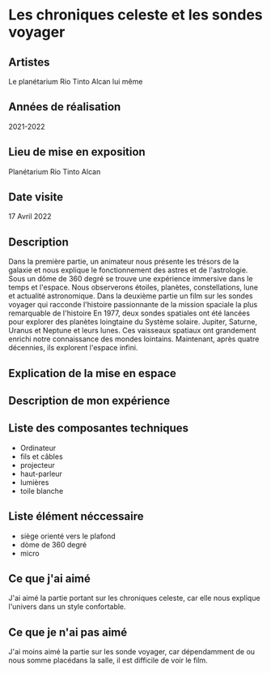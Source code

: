 # Les chroniques celeste et les sondes voyager

## Artistes
Le planétarium Rio Tinto Alcan lui même
## Années de réalisation
2021-2022
## Lieu de mise en exposition
Planétarium Rio Tinto Alcan 
## Date visite
17 Avril 2022
## Description 
Dans la première partie, un animateur nous présente les trésors de la galaxie et nous explique le fonctionnement des astres et de l'astrologie. Sous un dôme de 360 degré se trouve une expérience immersive dans le temps et l'espace. Nous observerons étoiles, planètes, constellations, lune et actualité astronomique. Dans la deuxième partie un film sur les sondes voyager qui racconde l'histoire passionnante de la mission spaciale la plus remarquable de l'histoire En 1977, deux sondes spatiales ont été lancées pour explorer des planètes loingtaine du Système solaire. Jupiter, Saturne, Uranus et Neptune et leurs lunes. Ces vaisseaux spatiaux ont grandement enrichi notre connaissance des mondes lointains. Maintenant, après quatre décennies, ils explorent l'espace infini.
## Explication de la mise en espace
 
## Description de mon expérience
 
## Liste des composantes techniques
- Ordinateur
- fils et câbles
- projecteur
- haut-parleur
- lumières
- toile blanche 
## Liste élément néccessaire 
- siège orienté vers le plafond 
- dòme de 360 degré
- micro
## Ce que j'ai aimé
J'ai aimé la partie portant sur les chroniques celeste, car elle nous explique l'univers dans un style confortable. 
## Ce que je n'ai pas aimé 
J'ai moins aimé la partie sur les sonde voyager, car dépendamment de ou nous somme placédans la salle, il est difficile de voir le film. 
